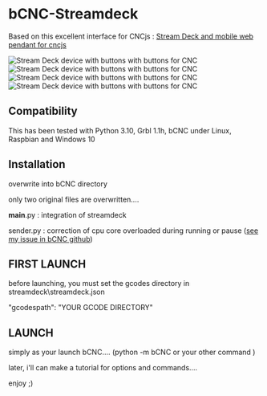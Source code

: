 # bCNC-Streamdeck
Based on this excellent interface for CNCjs : [Stream Deck and mobile web pendant for cncjs](https://github.com/Billiam/cncjs-pendant-streamdeck/)

![Stream Deck device with buttons with buttons for CNC ](https://i.imgur.com/zDZwKnU.jpg%5B)
![Stream Deck device with buttons with buttons for CNC ](https://i.imgur.com/rtAGxuj.jpg)
![Stream Deck device with buttons with buttons for CNC ](https://i.imgur.com/0SAgXLg.jpg)
![Stream Deck device with buttons with buttons for CNC ](https://i.imgur.com/5R0FAId.jpg)

## Compatibility

This has been tested with Python 3.10, Grbl 1.1h, bCNC under Linux, Raspbian and Windows 10


## Installation
overwrite into bCNC directory

only two original files are overwritten....

__main__.py  : integration of streamdeck

sender.py : correction of cpu core overloaded during running or pause ([see my issue in bCNC github](https://github.com/vlachoudis/bCNC/issues/1765))

## FIRST LAUNCH
before launching, you must set the gcodes directory in streamdeck\streamdeck.json

"gcodespath": "YOUR GCODE DIRECTORY"

## LAUNCH
simply as your launch bCNC.... (python -m bCNC or your other command )

later, i'll can make a tutorial for options and commands....



enjoy ;)
